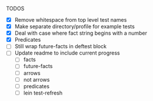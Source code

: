 TODOS
 - [X] Remove whitespace from top level test names
 - [X] Make separate directory/profile for example tests
 - [X] Deal with case where fact string begins with a number
 - [X] Predicates
 - [ ] Still wrap future-facts in deftest block
 - [ ] Update readme to include current progress
   - [ ] facts
   - [ ] future-facts
   - [ ] arrows
   - [ ] not arrows
   - [ ] predicates
   - [ ] lein test-refresh
